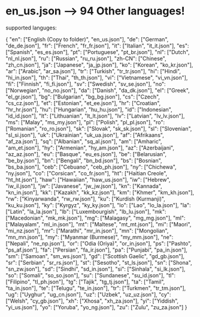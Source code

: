 # en_us.json --> 94 Other languages!
supported languges:

{
    "en": ["English (Copy to folder)", "en_us.json"],
    "de": ["German", "de_de.json"],
    "fr": ["French", "fr_fr.json"],
    "it": ["Italian", "it_it.json"],
    "es": ["Spanish", "es_es.json"],
    "pt": ["Portuguese", "pt_br.json"],
    "nl": ["Dutch", "nl_nl.json"],
    "ru": ["Russian", "ru_ru.json"],
    "zh-CN": ["Chinese", "zh_cn.json"],
    "ja": ["Japanese", "ja_jp.json"],
    "ko": ["Korean", "ko_kr.json"],
    "ar": ["Arabic", "ar_sa.json"],
    "tr": ["Turkish", "tr_tr.json"],
    "hi": ["Hindi", "hi_in.json"],
    "th": ["Thai", "th_th.json"],
    "vi": ["Vietnamese", "vi_vn.json"],
    "fi": ["Finnish", "fi_fi.json"],
    "sv": ["Swedish", "sv_se.json"],
    "no": ["Norwegian", "no_no.json"],
    "da": ["Danish", "da_dk.json"],
    "el": ["Greek", "el_gr.json"],
    "bg": ["Bulgarian", "bg_bg.json"],
    "cs": ["Czech", "cs_cz.json"],
    "et": ["Estonian", "et_ee.json"],
    "hr": ["Croatian", "hr_hr.json"],
    "hu": ["Hungarian", "hu_hu.json"],
    "id": ["Indonesian", "id_id.json"],
    "lt": ["Lithuanian", "lt_lt.json"],
    "lv": ["Latvian", "lv_lv.json"],
    "ms": ["Malay", "ms_my.json"],
    "pl": ["Polish", "pl_pl.json"],
    "ro": ["Romanian", "ro_ro.json"],
    "sk": ["Slovak", "sk_sk.json"],
    "sl": ["Slovenian", "sl_si.json"],
    "uk": ["Ukrainian", "uk_ua.json"],
    "af": ["Afrikaans", "af_za.json"],
    "sq": ["Albanian", "sq_al.json"],
    "am": ["Amharic", "am_et.json"],
    "hy": ["Armenian", "hy_am.json"],
    "az": ["Azerbaijani", "az_az.json"],
    "eu": ["Basque", "eu_es.json"],
    "be": ["Belarusian", "be_by.json"],
    "bn": ["Bengali", "bn_bd.json"],
    "bs": ["Bosnian", "bs_ba.json"],
    "ceb": ["Cebuano", "ceb_ph.json"],
    "ny": ["Chichewa", "ny.json"],
    "co": ["Corsican", "co_fr.json"],
    "ht": ["Haitian Creole", "ht_ht.json"],
    "haw": ["Hawaiian", "haw_us.json"],
    "iw": ["Hebrew", "iw_il.json"],
    "jw": ["Javanese", "jw_jw.json"],
    "kn": ["Kannada", "kn_in.json"],
    "kk": ["Kazakh", "kk_kz.json"],
    "km": ["Khmer", "km_kh.json"],
    "rw": ["Kinyarwanda", "rw_rw.json"],
    "ku": ["Kurdish (Kurmanji)", "ku_ku.json"],
    "ky": ["Kyrgyz", "ky_ky.json"],
    "lo": ["Lao", "lo_la.json"],
    "la": ["Latin", "la_la.json"],
    "lb": ["Luxembourgish", "lb_lu.json"],
    "mk": ["Macedonian", "mk_mk.json"],
    "mg": ["Malagasy", "mg_mg.json"],
    "ml": ["Malayalam", "ml_in.json"],
    "mt": ["Maltese", "mt_mt.json"],
    "mi": ["Maori", "mi_nz.json"],
    "mr": ["Marathi", "mr_in.json"],
    "mn": ["Mongolian", "mn_mn.json"],
    "my": ["Myanmar (Burmese)", "my_mm.json"],
    "ne": ["Nepali", "ne_np.json"],
    "or": ["Odia (Oriya)", "or_in.json"],
    "ps": ["Pashto", "ps_af.json"],
    "fa": ["Persian", "fa_ir.json"],
    "pa": ["Punjabi", "pa_in.json"],
    "sm": ["Samoan", "sm_ws.json"],
    "gd": ["Scottish Gaelic", "gd_gb.json"],
    "sr": ["Serbian", "sr_rs.json"],
    "st": ["Sesotho", "st_ls.json"],
    "sn": ["Shona", "sn_zw.json"],
    "sd": ["Sindhi", "sd_in.json"],
    "si": ["Sinhala", "si_lk.json"],
    "so": ["Somali", "so_so.json"],
    "su": ["Sundanese", "su_id.json"],
    "tl": ["Filipino", "tl_ph.json"],
    "tg": ["Tajik", "tg_tj.json"],
    "ta": ["Tamil", "ta_in.json"],
    "te": ["Telugu", "te_in.json"],
    "tr": ["Turkmen", "tr_tm.json"],
    "ug": ["Uyghur", "ug_cn.json"],
    "uz": ["Uzbek", "uz_uz.json"],
    "cy": ["Welsh", "cy_gb.json"],
    "xh": ["Xhosa", "xh_za.json"],
    "yi": ["Yiddish", "yi_us.json"],
    "yo": ["Yoruba", "yo_ng.json"],
    "zu": ["Zulu", "zu_za.json"]
}
